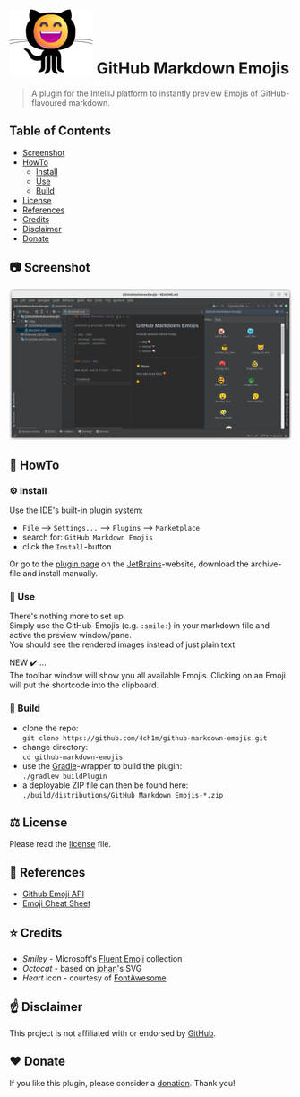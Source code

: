 # ![Octomoji](src/main/resources/META-INF/pluginIcon.png) GitHub Markdown Emojis

> A plugin for the IntelliJ platform to instantly preview Emojis of GitHub-flavoured markdown.

## Table of Contents

* [Screenshot](#camera-screenshot)
* [HowTo](#book-howto)
  * [Install](#gear-install)
  * [Use](#partying_face-use)
  * [Build](#hammer-build)
* [License](#balance_scale-license)
* [References](#link-references)
* [Credits](#star-credits)
* [Disclaimer](#point_up-disclaimer)
* [Donate](#heart-donate)

## :camera: Screenshot

![screenshot](screenshot.png)

## :book: HowTo

### :gear: Install

Use the IDE's built-in plugin system:

* `File` --> `Settings...` --> `Plugins` --> `Marketplace`
* search for: `GitHub Markdown Emojis`
* click the `Install`-button

Or go to the [plugin page](https://plugins.jetbrains.com/plugin/20705) on the [JetBrains](https://www.jetbrains.com)-website, download the archive-file and install manually.

### :partying_face: Use

There's nothing more to set up.  
Simply use the GitHub-Emojis (e.g. `:smile:`) in your markdown file and active the preview window/pane.  
You should see the rendered images instead of just plain text.

NEW :heavy_check_mark: ...  
The toolbar window will show you all available Emojis. Clicking on an Emoji will put the shortcode into the clipboard.

### :hammer: Build

* clone the repo:  
`git clone https://github.com/4ch1m/github-markdown-emojis.git`
* change directory:  
`cd github-markdown-emojis`
* use the [Gradle](https://gradle.org)-wrapper to build the plugin:  
`./gradlew buildPlugin`
* a deployable ZIP file can then be found here:  
`./build/distributions/GitHub Markdown Emojis-*.zip`

## :balance_scale: License

Please read the [license](LICENSE) file.

## :link: References

* [Github Emoji API](https://api.github.com/emojis)
* [Emoji Cheat Sheet](https://github.com/ikatyang/emoji-cheat-sheet)

## :star: Credits

* _Smiley_ - Microsoft's [Fluent Emoji](https://github.com/microsoft/fluentui-emoji) collection
* _Octocat_ - based on [johan](https://gist.github.com/johan/1007813)'s SVG
* _Heart_ icon - courtesy of [FontAwesome](https://fontawesome.com/icons/heart?s=solid&f=classic)

## :point_up: Disclaimer

This project is not affiliated with or endorsed by [GitHub](https://github.com).

## :heart: Donate

If you like this plugin, please consider a [donation](https://paypal.me/AchimSeufert). Thank you!
